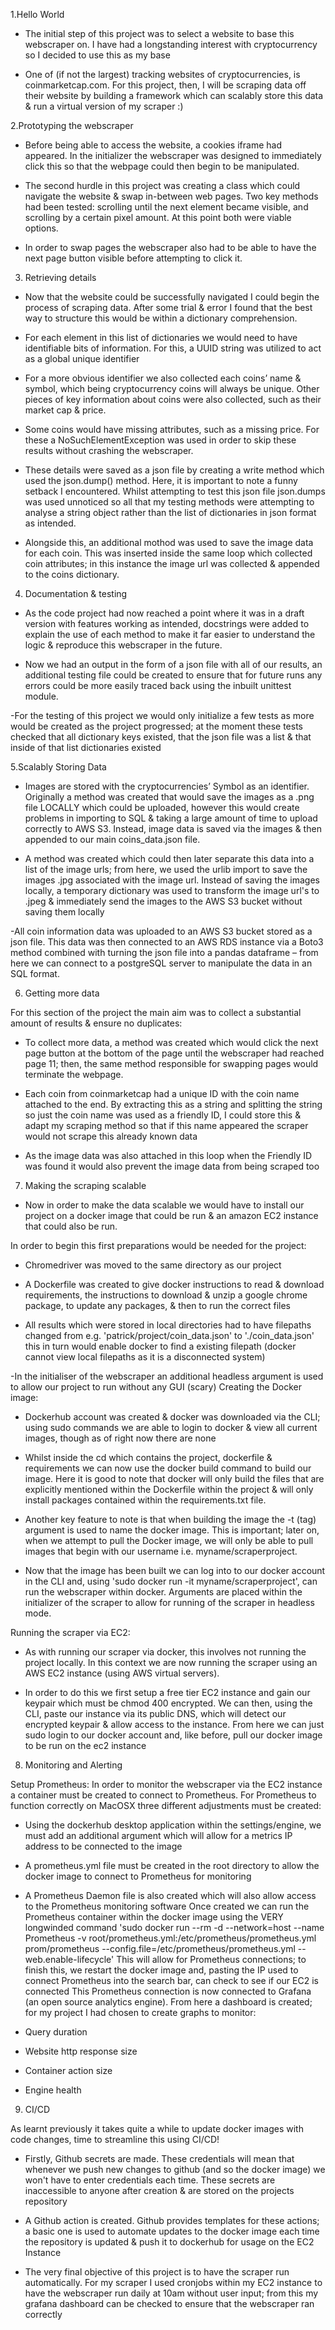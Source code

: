 1.Hello World 

- The initial step of this project was to select a website to base this webscraper on. I have had a longstanding interest with cryptocurrency so I decided to use this as my base 

- One of (if not the largest) tracking websites of cryptocurrencies, is coinmarketcap.com. For this project, then, I will be scraping data off their website by building a framework which can scalably store this data & run a virtual version of my scraper :) 


2.Prototyping the webscraper 

- Before being able to access the website, a cookies iframe had appeared. In the initializer the webscraper was designed to immediately click this so that the webpage could then begin to be manipulated. 

- The second hurdle in this project was creating a class which could navigate the website & swap in-between web pages. Two key methods had been tested: scrolling until the next element became visible, and scrolling by a certain pixel amount. At this point both were viable options. 

- In order to swap pages the webscraper also had to be able to have the next page button visible before attempting to click it. 


3. Retrieving details 

- Now that the website could be successfully navigated I could begin the process of scraping data. After some trial & error I found that the best way to structure this would be within a dictionary comprehension. 

- For each element in this list of dictionaries we would need to have identifiable bits of information. For this, a UUID string was utilized to act as a global unique identifier 

- For a more obvious identifier we also collected each coins’ name & symbol, which being cryptocurrency coins will always be unique. Other pieces of key information about coins were also collected, such as their market cap & price. 

- Some coins would have missing attributes, such as a missing price. For these a NoSuchElementException was used in order to skip these results without crashing the webscraper. 

- These details were saved as a json file by creating a write method which used the json.dump() method. Here, it is important to note a funny setback I encountered. Whilst attempting to test this json file json.dumps was used unnoticed so all that my testing methods were attempting to analyse a string object rather than the list of dictionaries in json format as intended. 

- Alongside this, an additional mothod was used to save the image data for each coin. This was inserted inside the same loop which collected coin attributes; in this instance the image url was collected & appended to the coins dictionary. 


4. Documentation & testing 

- As the code project had now reached a point where it was in a draft version with features working as intended, docstrings were added to explain the use of each method to make it far easier to understand the logic & reproduce this webscraper in the future. 

- Now we had an output in the form of a json file with all of our results, an additional testing file could be created to ensure that for future runs any errors could be more easily traced back using the inbuilt unittest module. 

-For the testing of this project we would only initialize a few tests as more would be created as the project progressed; at the moment these tests checked that all dictionary keys existed, that the json file was a list & that inside of that list dictionaries existed 


5.Scalably Storing Data 

- Images are stored with the cryptocurrencies’ Symbol as an identifier. Originally a method was created that would save the images as a .png file LOCALLY which could be uploaded, however this would create problems in importing to SQL & taking a large amount of time to upload correctly to AWS S3. Instead, image data is saved via the images & then appended to our main coins_data.json file. 

- A method was created which could then later separate this data into a list of the image urls; from here, we used the urlib import to save the images .jpg associated with the image url. Instead of saving the images locally, a temporary dictionary was used to transform the image url's to .jpeg & immediately send the images to the AWS S3 bucket without saving them locally 

-All coin information data was uploaded to an AWS S3 bucket stored as a json file. This data was then connected to an AWS RDS instance via a Boto3 method combined with turning the json file into a pandas dataframe – from here we can connect to a postgreSQL server to manipulate the data in an SQL format. 


6. Getting more data 

For this section of the project the main aim was to collect a substantial amount of results & ensure no duplicates: 

- To collect more data, a method was created which would click the next page button at the bottom of the page until the webscraper had reached page 11; then, the same method responsible for swapping pages would terminate the webpage. 

- Each coin from coinmarketcap had a unique ID with the coin name attached to the end. By extracting this as a string and splitting the string so just the coin name was used as a friendly ID, I could store this & adapt my scraping method so that if this name appeared the scraper would not scrape this already 
known data 

- As the image data was also attached in this loop when the Friendly ID was found it would also prevent the image data from being scraped too 


7. Making the scraping scalable 

- Now in order to make the data scalable we would have to install our project on a docker image that could be run & an amazon EC2 instance that could also be run. 

In order to begin this first preparations would be needed for the project: 

- Chromedriver was moved to the same directory as our project 

- A Dockerfile was created to give docker instructions to read & download requirements, the instructions to download & unzip a google chrome package, to update any packages, & then to run the correct files 

- All results which were stored in local directories had to have filepaths changed from e.g. 'patrick/project/coin_data.json' to './coin_data.json' this in turn would enable docker to find a existing filepath (docker cannot view local filepaths as it is a disconnected system) 

-In the initialiser of the webscraper an additional headless argument is used to allow our project to run without any GUI (scary) 
Creating the Docker image: 

- Dockerhub account was created & docker was downloaded via the CLI; using sudo commands we are able to login to docker & view all current images, though as of right now there are none 

- Whilst inside the cd which contains the project, dockerfile & requirements we can now use the docker build command to build our image. Here it is good to note that docker will only build the files that are explicitly mentioned within the Dockerfile within the project & will only install packages contained within the requirements.txt file. 

- Another key feature to note is that when building the image the -t (tag) argument is used to name the docker image. This is important; later on, when we attempt to pull the Docker image, we will only be able to pull images that begin with our username i.e. myname/scraperproject. 

- Now that the image has been built we can log into to our docker account in the CLI and, using 'sudo docker run -it myname/scraperproject', can run the webscraper within docker. Arguments are placed within the initializer of the scraper to allow for running of the scraper in headless mode. 

Running the scraper via EC2: 

- As with running our scraper via docker, this involves not running the project locally. In this context we are now running the scraper using an AWS EC2 instance (using AWS virtual servers). 

- In order to do this we first setup a free tier EC2 instance and gain our keypair which must be chmod 400 encrypted. We can then, using the CLI, paste our instance via its public DNS, which will detect our encrypted keypair & allow access to the instance. From here we can just sudo login to our docker account and, like before, pull our docker image to be run on the ec2 instance 


8. Monitoring and Alerting 

Setup Prometheus: In order to monitor the webscraper via the EC2 instance a container must be created to connect to Prometheus. For Prometheus to function correctly on MacOSX three different adjustments must be created: 

- Using the dockerhub desktop application within the settings/engine, we must add an additional argument which will allow for a metrics IP address to be connected to the image 

- A prometheus.yml file must be created in the root directory to allow the docker image to connect to Prometheus for monitoring 

- A Prometheus Daemon file is also created which will also allow access to the Prometheus monitoring software 
Once created we can run the Prometheus container within the docker image using the VERY longwinded command 'sudo docker run --rm -d
--network=host
--name Prometheus
-v root/prometheus.yml:/etc/prometheus/prometheus.yml
prom/prometheus
--config.file=/etc/prometheus/prometheus.yml
--web.enable-lifecycle' 
This will allow for Prometheus connections; to finish this, we restart the docker image and, pasting the IP used to connect Prometheus into the search bar, can check to see if our EC2 is connected 
This Prometheus connection is now connected to Grafana (an open source analytics engine). From here a dashboard is created; for my project I had chosen to create graphs to monitor: 

- Query duration 
- Website http response size 
- Container action size 
- Engine health 


9. CI/CD 

As learnt previously it takes quite a while to update docker images with code changes, time to streamline this using CI/CD! 

- Firstly, Github secrets are made. These credentials will mean that whenever we push new changes to github (and so the docker image) we won't have to enter credentials each time. These secrets are inaccessible to anyone after creation & are stored on the projects repository 

- A Github action is created. Github provides templates for these actions; a basic one is used to automate updates to the docker image each time the repository is updated & push it to dockerhub for usage on the EC2 Instance 

- The very final objective of this project is to have the scraper run automatically. For my scraper I used cronjobs within my EC2 instance to have the webscraper run daily at 10am without user input; from this my grafana dashboard can be checked to ensure that the webscraper ran correctly 
